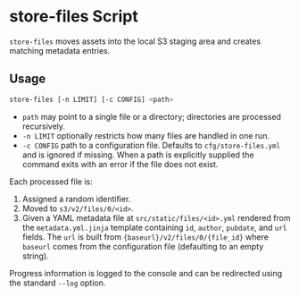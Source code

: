 # store-files Script

`store-files` moves assets into the local S3 staging area and creates matching metadata entries.

## Usage

```bash
store-files [-n LIMIT] [-c CONFIG] <path>
```

- `path` may point to a single file or a directory; directories are processed recursively.
- `-n LIMIT` optionally restricts how many files are handled in one run.
- `-c CONFIG` path to a configuration file. Defaults to `cfg/store-files.yml` and is ignored if missing. When a path is explicitly supplied the command exits with an error if the file does not exist.

Each processed file is:

1. Assigned a random identifier.
2. Moved to `s3/v2/files/0/<id>`.
3. Given a YAML metadata file at `src/static/files/<id>.yml` rendered from the `metadata.yml.jinja` template containing
   `id`, `author`, `pubdate`, and `url` fields. The `url` is built from `{baseurl}/v2/files/0/{file_id}` where `baseurl` comes
   from the configuration file (defaulting to an empty string).

Progress information is logged to the console and can be redirected using the standard `--log` option.
